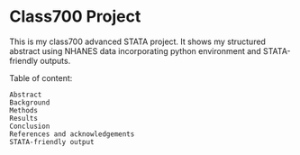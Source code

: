 # Class700 Project

This is my class700 advanced STATA project. It shows my structured abstract using NHANES data incorporating python environment and STATA-friendly outputs.

Table of content:

```{tableofcontents}
Abstract
Background
Methods
Results
Conclusion
References and acknowledgements
STATA-friendly output
```
